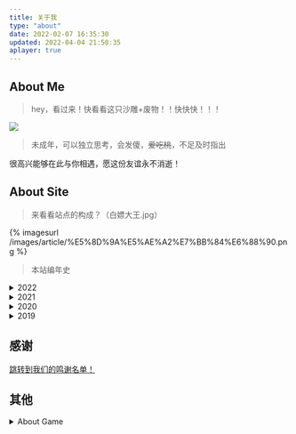 ```yaml
---
title: 关于我
type: "about"
date: 2022-02-07 16:35:30
updated: 2022-04-04 21:50:35
aplayer: true
---
```


## About Me
>hey，看过来！快看看这只沙雕+废物！！快快快！！！
>

<div class="text-center">
  <div class="site-author-avatar">
    <img src="https://q1.qlogo.cn/g?b=qq&nk=2271225249&s=640">
  </div>
</div>

> 未成年，可以独立思考，会发傻，~~爱吃桃~~，不足及时指出


很高兴能够在此与你相遇，愿这份友谊永不消逝！


## About Site
>来看看站点的构成？（白嫖大王.jpg）

{% imagesurl /images/article/%E5%8D%9A%E5%AE%A2%E7%BB%84%E6%88%90.png %}

>本站编年史

<details>
<summary>2022</summary>

### 2022-3-26
初次部署Wexagonal <a class="heimu" little="HPP的升级版就是HPP+">(hexoplusplus plus)</a>

### 2022-3-25
购买域名<a href="https://prts.top">prts.top</a>，作为<a href="https://arknights.asia">arknights.asia</a>域名到期后的新域名

续费域名<a href="https://www.loyunet.cn">loyunet.cn</a>

决定日后前端域名为<a href="https://www.loyunet.cn">loyunet.cn</a>后端域名为<a href="https://prts.top">prts.top</a>

### 2022-1-29
新增友链朋友圈

### 2022-1-16
博客支持ServiceWorker及适配HexoPlusPlus

### 2022-1-15
静态博客部署

天翔开始简单学习Pyhton
</details>
<details>
<summary>2021</summary>

### 2021-8
天翔开始学习易语言和php

### 2021-5-9
注册域名<a href="https://arknights.asia">arknights.asia</a>

MurlAPI更名为Arknights.Asia

注册域名<a href="https://www.loyunet.cn">loyunet.cn</a>

洛圄网络主域名更换
</details>
<details>
<summary>2020</summary>

期间大大小小发生了一些事情，比如CoolQ的消逝

MisakaNetwork.ML改组，建立LoYuNetwork，购买域名<a href="https://loyunet.xyz">loyunet.xyz</a>

MurlAPI初步建立

~~有点记不太清了~~
</details>
<details>
<summary>2019</summary>

### 2019-8-12
发现了wordpress，并搭建了我第一个博客

### 2019-7-21
抱着尝试的态度，我搭建起了我的第一个动态网站，程序嘛，程序是discuz，对没错，我的第一个动态网站是论坛(doge)

### 2019-6-27
在机缘巧合下，我注册了我的第一个域名<a href="http://misakanetwork.ml">misakanetwork.ml</a>，这将我带入了web的世界中来。不过那时候还是对着百度写一些简单的网页
</details>

## 感谢

[跳转到我们的鸣谢名单！](../thanks/)

## 其他

<details>

<summary>About Game</summary>

### 明日方舟

997437387

月霜夕#4422

### 我的世界Minecraft
 
Java: TARS_TNXG
BE: tian xiang zax6

### 少女前线

1516432

TARS天翔

### 崩坏3

260574680

天翔

### 原神

142617967

天翔TNXG

</details>